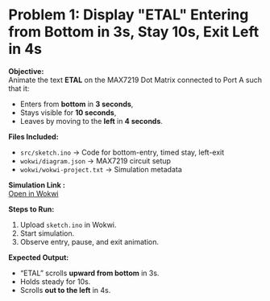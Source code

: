 # Problem 1: Display "ETAL" Entering from Bottom in 3s, Stay 10s, Exit Left in 4s

**Objective:**  
Animate the text **ETAL** on the MAX7219 Dot Matrix connected to Port A such that it:  
- Enters from **bottom** in **3 seconds**,  
- Stays visible for **10 seconds**,  
- Leaves by moving to the **left** in **4 seconds**.

**Files Included:**  
- `src/sketch.ino` → Code for bottom-entry, timed stay, left-exit  
- `wokwi/diagram.json` → MAX7219 circuit setup  
- `wokwi/wokwi-project.txt` → Simulation metadata  

**Simulation Link :**  
[Open in Wokwi](https://wokwi.com/projects/445903302241052673)

**Steps to Run:**  
1. Upload `sketch.ino` in Wokwi.  
2. Start simulation.  
3. Observe entry, pause, and exit animation.

**Expected Output:**  
- “ETAL” scrolls **upward from bottom** in 3s.  
- Holds steady for 10s.  
- Scrolls **out to the left** in 4s.
